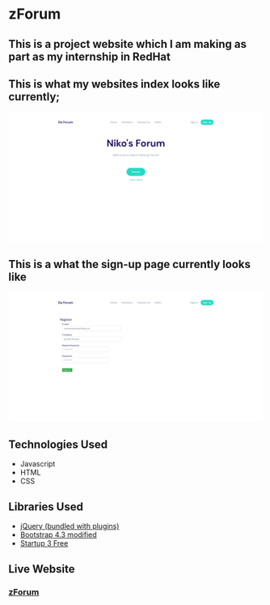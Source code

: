 # zForum

## This is a project website which I am making as part as my internship in RedHat
## This is what my websites index looks like currently;
![sc](img/sc.png)

## This is a what the sign-up page currently looks like 
![sc2](img/sc1.png)

## Technologies Used
- Javascript
- HTML
- CSS

## Libraries Used
- [jQuery (bundled with plugins)](https://designmodo.com/startup/app/)
- [Bootstrap 4.3 modified](https://getbootstrap.com/)
- [Startup 3 Free](https://designmodo.com)

## Live Website
### [zForum](https://xnexeon.github.io/zForum/)
